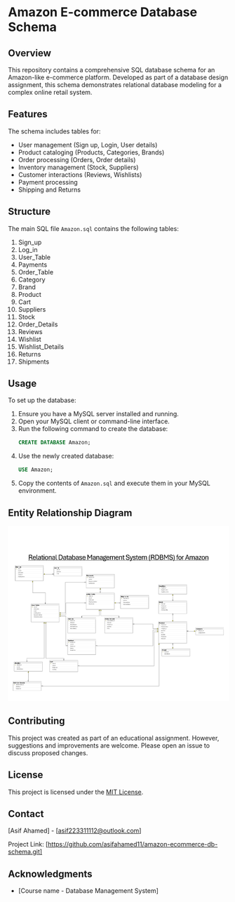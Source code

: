 # Amazon E-commerce Database Schema

## Overview
This repository contains a comprehensive SQL database schema for an Amazon-like e-commerce platform. Developed as part of a database design assignment, this schema demonstrates relational database modeling for a complex online retail system.

## Features
The schema includes tables for:
- User management (Sign up, Login, User details)
- Product cataloging (Products, Categories, Brands)
- Order processing (Orders, Order details)
- Inventory management (Stock, Suppliers)
- Customer interactions (Reviews, Wishlists)
- Payment processing
- Shipping and Returns

## Structure
The main SQL file `Amazon.sql` contains the following tables:

1. Sign_up
2. Log_in
3. User_Table
4. Payments
5. Order_Table
6. Category
7. Brand
8. Product
9. Cart
10. Suppliers
11. Stock
12. Order_Details
13. Reviews
14. Wishlist
15. Wishlist_Details
16. Returns
17. Shipments

## Usage
To set up the database:

1. Ensure you have a MySQL server installed and running.
2. Open your MySQL client or command-line interface.
3. Run the following command to create the database:
   ```sql
   CREATE DATABASE Amazon;
   ```
4. Use the newly created database:
   ```sql
   USE Amazon;
   ```
5. Copy the contents of `Amazon.sql` and execute them in your MySQL environment.

## Entity Relationship Diagram
<img src="https://github.com/asifahamed11/amazon-ecommerce-db-schema/blob/main/amazon%20rdbms.jpg" alt="Home Screen Screenshot" title="Home Screen Screenshot" width="600" height="400"/>

## Contributing
This project was created as part of an educational assignment. However, suggestions and improvements are welcome. Please open an issue to discuss proposed changes.

## License
This project is licensed under the [MIT License](https://opensource.org/licenses/MIT).

## Contact
[Asif Ahamed] - [asif223311112@outlook.com]

Project Link: [https://github.com/asifahamed11/amazon-ecommerce-db-schema.git]

## Acknowledgments
- [Course name - Database Management System]
